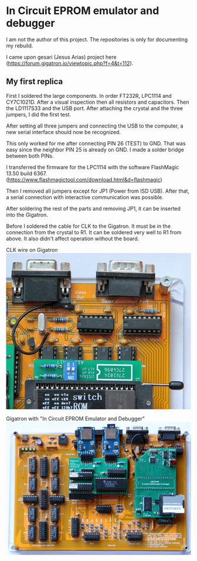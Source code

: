 # In Circuit EPROM emulator and debugger

I am not the author of this project. The repositories is only for documenting my rebuild.

I came upon gesari (Jesus Arias) project here (https://forum.gigatron.io/viewtopic.php?f=4&t=112).

## My first replica

First I soldered the large components. In order FT232R, LPC1114 and CY7C1021D. After a visual inspection then all resistors and capacitors. Then the LD1117S33 and the USB port.
After attaching the crystal and the three jumpers, I did the first test.

After setting all three jumpers and connecting the USB to the computer, a new serial interface should now be recognized.

This only worked for me after connecting PIN 26 (TEST) to GND. That was easy since the neighbor PIN 25 is already on GND. I made a solder bridge between both PINs.

I transferred the firmware for the LPC1114 with the software FlashMagic 13.50 build 6367. (https://www.flashmagictool.com/download.html&d=flashmagic)

Then I removed all jumpers except for JP1 (Power from ISD USB). After that, a serial connection with interactive communication was possible.

After soldering the rest of the parts and removing JP1, it can be inserted into the Gigatron.

Before I soldered the cable for CLK to the Gigatron. It must be in the connection from the crystal to R1. It can be soldered very well to R1 from above. It also didn't affect operation without the board.

CLK wire on Gigatron
![CLK wire](picture/gigatron-romemulator-wire.jpg)


Gigatron with "In Circuit EPROM Emulator and Debugger"
![Gigatron with EPROM emulator and debugger](picture/gigatron-with-romemulator.jpg)